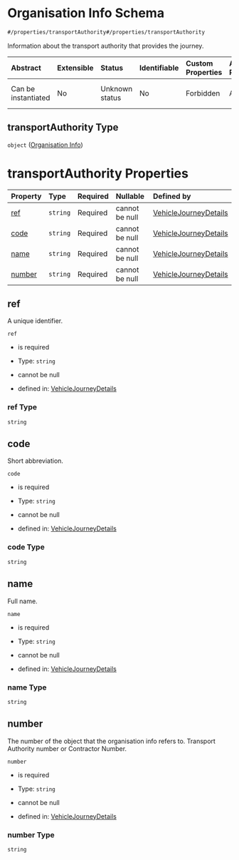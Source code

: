 # Organisation Info Schema

```txt
#/properties/transportAuthority#/properties/transportAuthority
```

Information about the transport authority that provides the journey.

| Abstract            | Extensible | Status         | Identifiable | Custom Properties | Additional Properties | Access Restrictions | Defined In                                                                                                                |
| :------------------ | :--------- | :------------- | :----------- | :---------------- | :-------------------- | :------------------ | :------------------------------------------------------------------------------------------------------------------------ |
| Can be instantiated | No         | Unknown status | No           | Forbidden         | Allowed               | none                | [vehicle-journey-details.json*](../../schema/operational-information/vehicle-journey-details.json "open original schema") |

## transportAuthority Type

`object` ([Organisation Info](vehicle-journey-details-properties-organisation-info.md))

# transportAuthority Properties

| Property          | Type     | Required | Nullable       | Defined by                                                                                                                                                                                                                                           |
| :---------------- | :------- | :------- | :------------- | :--------------------------------------------------------------------------------------------------------------------------------------------------------------------------------------------------------------------------------------------------- |
| [ref](#ref)       | `string` | Required | cannot be null | [VehicleJourneyDetails](vehicle-journey-details-definitions-organisation-info-properties-ref.md "https://schemas.ruter.no/adt/ota/api/v2.1/operational-information/vehicle-journey-details.json#/definitions/organisationInfo/properties/ref")       |
| [code](#code)     | `string` | Required | cannot be null | [VehicleJourneyDetails](vehicle-journey-details-definitions-organisation-info-properties-code.md "https://schemas.ruter.no/adt/ota/api/v2.1/operational-information/vehicle-journey-details.json#/definitions/organisationInfo/properties/code")     |
| [name](#name)     | `string` | Required | cannot be null | [VehicleJourneyDetails](vehicle-journey-details-definitions-organisation-info-properties-name.md "https://schemas.ruter.no/adt/ota/api/v2.1/operational-information/vehicle-journey-details.json#/definitions/organisationInfo/properties/name")     |
| [number](#number) | `string` | Required | cannot be null | [VehicleJourneyDetails](vehicle-journey-details-definitions-organisation-info-properties-number.md "https://schemas.ruter.no/adt/ota/api/v2.1/operational-information/vehicle-journey-details.json#/definitions/organisationInfo/properties/number") |

## ref

A unique identifier.

`ref`

*   is required

*   Type: `string`

*   cannot be null

*   defined in: [VehicleJourneyDetails](vehicle-journey-details-definitions-organisation-info-properties-ref.md "https://schemas.ruter.no/adt/ota/api/v2.1/operational-information/vehicle-journey-details.json#/definitions/organisationInfo/properties/ref")

### ref Type

`string`

## code

Short abbreviation.

`code`

*   is required

*   Type: `string`

*   cannot be null

*   defined in: [VehicleJourneyDetails](vehicle-journey-details-definitions-organisation-info-properties-code.md "https://schemas.ruter.no/adt/ota/api/v2.1/operational-information/vehicle-journey-details.json#/definitions/organisationInfo/properties/code")

### code Type

`string`

## name

Full name.

`name`

*   is required

*   Type: `string`

*   cannot be null

*   defined in: [VehicleJourneyDetails](vehicle-journey-details-definitions-organisation-info-properties-name.md "https://schemas.ruter.no/adt/ota/api/v2.1/operational-information/vehicle-journey-details.json#/definitions/organisationInfo/properties/name")

### name Type

`string`

## number

The number of the object that the organisation info refers to. Transport Authority number or Contractor Number.

`number`

*   is required

*   Type: `string`

*   cannot be null

*   defined in: [VehicleJourneyDetails](vehicle-journey-details-definitions-organisation-info-properties-number.md "https://schemas.ruter.no/adt/ota/api/v2.1/operational-information/vehicle-journey-details.json#/definitions/organisationInfo/properties/number")

### number Type

`string`
